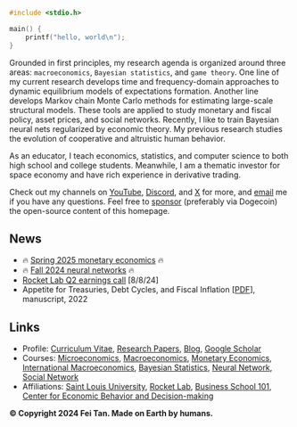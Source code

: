 ```c
#include <stdio.h>

main() {
    printf("hello, world\n");
}
```

Grounded in first principles, my research agenda is organized around three areas: `macroeconomics`, `Bayesian statistics`, and `game theory`. One line of my current research develops time and frequency-domain approaches to dynamic equilibrium models of expectations formation. Another line develops Markov chain Monte Carlo methods for estimating large-scale structural models. These tools are applied to study monetary and fiscal policy, asset prices, and social networks. Recently, I like to train Bayesian neural nets regularized by economic theory. My previous research studies the evolution of cooperative and altruistic human behavior.

As an educator, I teach economics, statistics, and computer science to both high school and college students. Meanwhile, I am a thematic investor for space economy and have rich experience in derivative trading.

Check out my channels on [YouTube](https://www.youtube.com/@econdojo), [Discord](https://discord.gg/SsrNPEeP2P), and [X](https://x.com/econdojo) for more, and [email](mailto:econdojo@gmail.com) me if you have any questions. Feel free to [sponsor](/sponsor.jpg) (preferably via Dogecoin) the open-source content of this homepage.

## News

* 🔥 [Spring 2025 monetary economics](https://github.com/econdojo/money-econ) 🔥
* 🔥 [Fall 2024 neural networks](https://github.com/econdojo/intro-nn) 🔥
* [Rocket Lab Q2 earnings call](https://s28.q4cdn.com/737637457/files/doc_financials/2024/q2/FINAL-Rocket-Lab-Q2-2024-Earnings-Presentation.pdf) [8/8/24]
* Appetite for Treasuries, Debt Cycles, and Fiscal Inflation [[PDF](https://github.com/econdojo/papers/blob/main/pdf/BinUtil.pdf)], manuscript, 2022

## Links

* Profile: [Curriculum Vitae](https://github.com/econdojo/econdojo/blob/main/Vitae.pdf), [Research Papers](https://github.com/econdojo/papers), [Blog](https://github.com/econdojo/blog), [Google Scholar](https://scholar.google.com/citations?hl=en&user=F49yJ3UAAAAJ)
* Courses: [Microeconomics](https://github.com/econdojo/micro-econ), [Macroeconomics](https://github.com/econdojo/macro-econ), [Monetary Economics](https://github.com/econdojo/money-econ), [International Macroeconomics](https://github.com/econdojo/intl-macro), [Bayesian Statistics](https://github.com/econdojo/bayes-stat), [Neural Network](https://github.com/econdojo/neural-net), [Social Network](https://github.com/econdojo/social-net)
* Affiliations: [Saint Louis University](https://twitter.com/SLU_Official), [Rocket Lab](https://www.rocketlabusa.com), [Business School 101](https://www.youtube.com/@BusinessSchool101), [Center for Economic Behavior and Decision-making](https://cebd.zufe.edu.cn)

**&copy; Copyright 2024 Fei Tan. Made on Earth by humans.**
